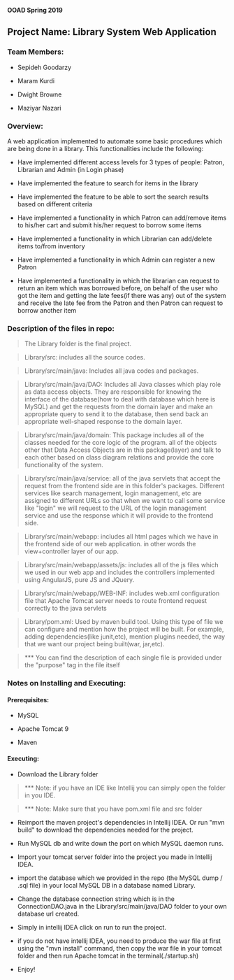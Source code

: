 __OOAD Spring 2019__

<h2>Project Name: Library System Web Application</h2>

<h3>Team Members:</h3>

- Sepideh Goodarzy

- Maram Kurdi

- Dwight Browne

- Maziyar Nazari

<h3>Overview:</h3>

A web application implemented to automate some basic procedures which are being done in a library. This functionalities include the following:

- Have implemented different access levels for 3 types of people: Patron, Librarian and Admin (in Login phase)

- Have implemented the feature to search for items in the library

- Have implemented the feature to be able to sort the search results based on different criteria

- Have implemented a functionality in which Patron can add/remove items to his/her cart and submit his/her request to borrow some items

- Have implemented a functionality in which Librarian can add/delete items to/from inventory

- Have implemented a functionality in which Admin can register a new Patron

- Have implemented a functionality in which the librarian can request to return an item which was borrowed before, on behalf of the user who got the item and getting the late fees(if there was any) out of the system and receive the late fee from the Patron and then Patron can request to borrow another item

<h3>Description of the files in repo:</h3>

> The Library folder is the final project. 

> Library/src: includes all the source codes.

> Library/src/main/java: Includes all java codes and packages.

> Library/src/main/java/DAO: Includes all Java classes which play role as data access objects. They are responsible for knowing the interface of the database(how to deal with database which here is MySQL) and get the requests from the domain layer and make an appropriate query to send it to the database, then send back an appropriate well-shaped response to the domain layer.

> Library/src/main/java/domain: This package includes all of the classes needed for the core logic of the program. all of the objects other that Data Access Objects are in this package(layer) and talk to each other based on class diagram relations and provide the core functionality of the system.

> Library/src/main/java/service: all of the java servlets that accept the request from the frontend side are in this folder's packages. Different services like search management, login management, etc are assigned to different URLs so that when we want to call some service like "login" we will request to the URL of the login management service and use the response which it will provide to the frontend side.

> Library/src/main/webapp: includes all html pages which we have in the frontend side of our web application. in other words the view+controller layer of our app.

> Library/src/main/webapp/assets/js: includes all of the js files which we used in our web app and includes the controllers implemented using AngularJS, pure JS and JQuery.

> Library/src/main/webapp/WEB-INF: includes web.xml configuration file that Apache Tomcat server needs to route frontend request correctly to the java servlets

> Library/pom.xml: Used by maven build tool. Using this type of file we can configure and mention how the project will be built. For example, adding dependencies(like junit,etc), mention plugins needed, the way that we want our project being built(war, jar,etc).

> *** You can find the description of each single file is provided under the "purpose" tag in the file itself

<h3>Notes on Installing and Executing:</h3>

<h4>Prerequisites:</h4> 

- MySQL

- Apache Tomcat 9

- Maven

<h4>Executing:</h4> 

- Download the Library folder

> *** Note: if you have an IDE like Intellij you can simply open the folder in you IDE.

> *** Note: Make sure that you have pom.xml file and src folder

- Reimport the maven project's dependencies in Intellij IDEA. Or run "mvn build" to download the dependencies needed for the project.

- Run MySQL db and write down the port on which MySQL daemon runs.

- Import your tomcat server folder into the project you made in Intellij IDEA.

- import the database which we provided in the repo (the MySQL dump / .sql file) in your local MySQL DB in a database named Library.

- Change the database connection string which is in the ConnectionDAO.java in the Library/src/main/java/DAO folder to your own database url created.

- Simply in intellij IDEA click on run to run the project.

- if you do not have intellij IDEA, you need to produce the war file at first using the "mvn install" command, then copy the war file in your tomcat folder and then run Apache tomcat in the terminal(./startup.sh)

- Enjoy!

